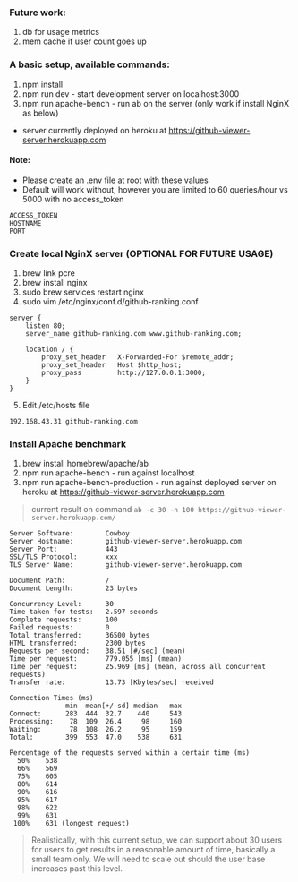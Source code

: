 ### Future work:
1. db for usage metrics
2. mem cache if user count goes up

### A basic setup, available commands:
1. npm install
2. npm run dev - start development server on localhost:3000
3. npm run apache-bench - run ab on the server (only work if install NginX as below)

- server currently deployed on heroku at https://github-viewer-server.herokuapp.com

#### Note:
- Please create an .env file at root with these values
- Default will work without, however you are limited to 60 queries/hour vs 5000 with no access_token
```
ACCESS_TOKEN
HOSTNAME
PORT
```

### Create local NginX server (OPTIONAL FOR FUTURE USAGE)

1. brew link pcre
2. brew install nginx
3. sudo brew services restart nginx
4. sudo vim /etc/nginx/conf.d/github-ranking.conf 

```
server {
    listen 80;
    server_name github-ranking.com www.github-ranking.com;

    location / {
        proxy_set_header   X-Forwarded-For $remote_addr;
        proxy_set_header   Host $http_host;
        proxy_pass         http://127.0.0.1:3000;
    }
}
```

5. Edit /etc/hosts file
```
192.168.43.31 github-ranking.com
```

### Install Apache benchmark
1. brew install homebrew/apache/ab
2. npm run apache-bench - run against localhost
3. npm run apache-bench-production - run against deployed server on heroku at https://github-viewer-server.herokuapp.com
> current result on command `ab -c 30 -n 100 https://github-viewer-server.herokuapp.com/`
```
Server Software:        Cowboy
Server Hostname:        github-viewer-server.herokuapp.com
Server Port:            443
SSL/TLS Protocol:       xxx
TLS Server Name:        github-viewer-server.herokuapp.com

Document Path:          /
Document Length:        23 bytes

Concurrency Level:      30
Time taken for tests:   2.597 seconds
Complete requests:      100
Failed requests:        0
Total transferred:      36500 bytes
HTML transferred:       2300 bytes
Requests per second:    38.51 [#/sec] (mean)
Time per request:       779.055 [ms] (mean)
Time per request:       25.969 [ms] (mean, across all concurrent requests)
Transfer rate:          13.73 [Kbytes/sec] received

Connection Times (ms)
              min  mean[+/-sd] median   max
Connect:      283  444  32.7    440     543
Processing:    78  109  26.4     98     160
Waiting:       78  108  26.2     95     159
Total:        399  553  47.0    538     631

Percentage of the requests served within a certain time (ms)
  50%    538
  66%    569
  75%    605
  80%    614
  90%    616
  95%    617
  98%    622
  99%    631
 100%    631 (longest request)
```

> Realistically, with this current setup, we can support about 30 users for users to get results in a reasonable amount of time, basically a small team only.
We will need to scale out should the user base increases past this level.
